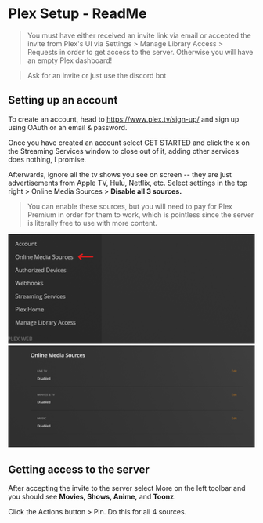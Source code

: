 # Plex Setup - ReadMe
> You must have either received an invite link via email or accepted the invite from Plex's UI via Settings > Manage Library Access > Requests in order to get access to the server. Otherwise you will have an empty Plex dashboard!

> Ask for an invite or just use the discord bot

## Setting up an account

To create an account, head to https://www.plex.tv/sign-up/ and sign up using OAuth or an email & password.

Once you have created an account select GET STARTED and click the x on the Streaming Services window to close out of it, adding other services does nothing, I promise.

Afterwards, ignore all the tv shows you see on screen -- they are just advertisements from Apple TV, Hulu, Netflix, etc.
Select settings in the top right > Online Media Sources > **Disable all 3 sources.**

> You can enable these sources, but you will need to pay for Plex Premium in order for them to work, which is pointless since the server is literally free to use with more content.

![shitty-media-sources](https://github.com/adrian-griffin/PlexSetupDoc/blob/main/media/OnlineMediaSources.png)
![disabled-all](https://github.com/adrian-griffin/PlexSetupDoc/blob/main/media/disabledall.png)

## Getting access to the server
After accepting the invite to the server select More on the left toolbar and you should see **Movies, Shows, Anime,** and **Toonz**.

Click the Actions button > Pin. Do this for all 4 sources.  




